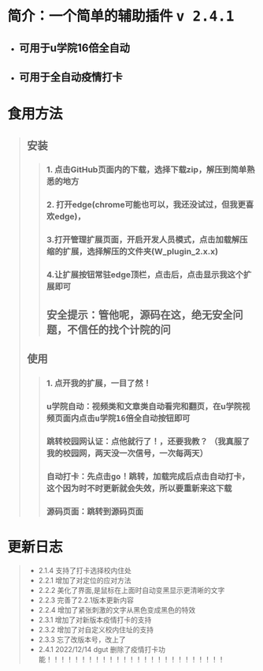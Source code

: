 # 简介：一个简单的辅助插件 <kbd>v 2.4.1</kbd>
* ## 可用于u学院16倍全自动
* ## 可用于全自动疫情打卡
# 食用方法
> ## 安装
>> ### 1. 点击GitHub页面内的下载，选择下载zip，解压到简单熟悉的地方
>> ### 2. 打开edge(chrome可能也可以，我还没试过，但我更喜欢edge)，
>> ### 3.打开管理扩展页面，开启<kbd>开发人员模式</kbd>，点击加载解压缩的扩展，选择解压的文件夹(W_plugin_2.x.x)
>> ### 4.让扩展按钮常驻edge顶栏，点击后，点击显示我这个扩展即可
>> ## 安全提示：管他呢，源码在这，绝无安全问题，不信任的找个计院的问
> ## 使用
>> ### 1. 点开我的扩展，一目了然！
>> ### u学院自动：视频类和文章类自动看完和翻页，在u学院视频页面内点击<kbd>u学院16倍全自动</kbd>按钮即可
>> ### 跳转校园网认证：点他就行了！，还要我教？  （我真服了我的校园网，两天没一次信号，一次每两天）
>> ### 自动打卡：先点击<kbd>go！</kbd>跳转，加载完成后点击<kbd>自动打卡</kbd>，这个因为时不时更新就会失效，所以要重新来这下载
>> ### 源码页面：跳转到源码页面
# 更新日志
> * 2.1.4 支持了打卡选择校内住处
> * 2.2.1 增加了对定位的应对方法
> * 2.2.2 美化了界面,是鼠标在上面时自动变黑显示更清晰的文字
> * 2.2.3 完善了2.2.1版本更新内容
> * 2.2.4 增加了紧张刺激的文字从黑色变成黑色的特效
> * 2.3.1 增加了对新版本疫情打卡的支持
> * 2.3.2 增加了对自定义校内住址的支持
> * 2.3.3 忘了改版本号，改上了
> * 2.4.1 2022/12/14 dgut 删除了疫情打卡功能！！！！！！！！！！！！！！！！！！！！！！！！！！

